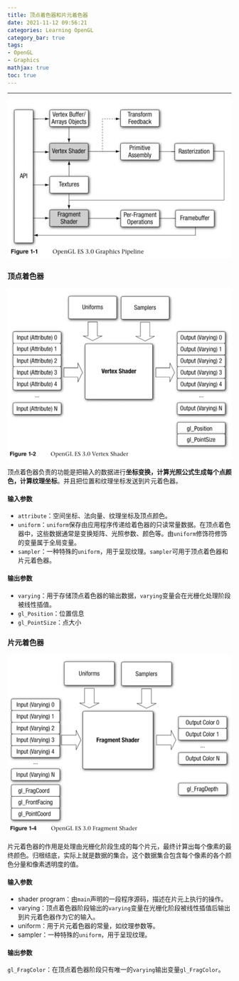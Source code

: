 ```yaml
---
title: 顶点着色器和片元着色器
date: 2021-11-12 09:56:21
categories: Learning OpenGL
category_bar: true
tags:
- OpenGL
- Graphics
mathjax: true
toc: true
---
```


* * *
![](11/opengl-graphics-pipeline.png)

### 顶点着色器

![](11/opengl-vertex-shader.png)

顶点着色器负责的功能是把输入的数据进行**坐标变换，计算光照公式生成每个点颜色，计算纹理坐标**。并且把位置和纹理坐标发送到片元着色器。

#### 输入参数
* `attribute`：空间坐标、法向量、纹理坐标及顶点颜色。
* `uniform`：`uniform`保存由应用程序传递给着色器的只读常量数据。在顶点着色器中，这些数据通常是变换矩阵、光照参数、颜色等。由`uniform`修饰符修饰的变量属于全局变量。
* `sampler`：一种特殊的`uniform`，用于呈现纹理。`sampler`可用于顶点着色器和片元着色器。

#### 输出参数
* `varying`：用于存储顶点着色器的输出数据，`varying`变量会在光栅化处理阶段被线性插值。
* `gl_Position`：位置信息
* `gl_PointSize`：点大小

### 片元着色器

![](11/opengl-fragment-shader.png)

片元着色器的作用是处理由光栅化阶段生成的每个片元，最终计算出每个像素的最终颜色。归根结底，实际上就是数据的集合。这个数据集合包含每个像素的各个颜色分量和像素透明度的值。

#### 输入参数
* shader program：由`main`声明的一段程序源码，描述在片元上执行的操作。
* varying：顶点着色器阶段输出的`varying`变量在光栅化阶段被线性插值后输出到片元着色器作为它的输入。
* uniform：用于片元着色器的常量，如纹理参数等。
* sampler：一种特殊的`uniform`，用于呈现纹理。

#### 输出参数
`gl_FragColor`：在顶点着色器阶段只有唯一的`varying`输出变量`gl_FragColor`。
